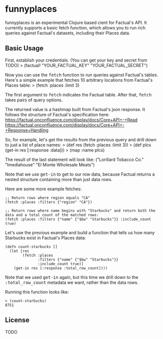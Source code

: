 # funnyplaces

funnyplaces is an experimental Clojure based cient for Factual's API. It currently supports a basic fetch function, which allows you to run rich queries against Factual's datasets, including their Places data.

## Basic Usage

First, establish your credentials. (You can get your key and secret from TODO)
	> (factual! "YOUR_FACTUAL_KEY" "YOUR_FACTUAL_SECRET")

Now you can use the <tt>fetch</tt> function to run queries against Factual's tables. Here's a simple example that fetches 10 arbitrary locations from Factual's Places table:
	>  (fetch :places :limit 3)

The first argument to <tt>fetch</tt> indicates the Factual table. After that, <tt>fetch</tt> takes pairs of query options.

The returned value is a hashmap built from Factual's json response. It follows the structure of Factual's specification here:
https://factual.onconfluence.com/display/docs/Core+API+-+Read
https://factual.onconfluence.com/display/docs/Core+API+-+Response+Handling

So, for example, let's get the results from the previous query and drill down to just a list of place names:
	> (def res (fetch :places :limit 3))
	> (def plcs (get-in res [:response :data]))
	> (map :name plcs)

The result of the last statement will look like:
	("Lorillard Tobacco Co." "Imediahouse" "El Monte Wholesale Meats")

Note that we use <tt>get-in</tt> to get to our row data, because Factual returns a nested structure containing more than just data rows.

Here are some more example fetches:

	;; Return rows where region equals "CA"
	(fetch :places :filters {"region" "CA"})

	;; Return rows where name begins with "Starbucks" and return both the data and a total count of the matched rows:
	(fetch :places :filters {"name" {"$bw" "Starbucks"}} :include_count true)

Let's use the previous example and build a function that tells us how many Starbucks exist in Factual's Places data:

	(defn count-starbucks []
	  (let [res
	        (fetch :places
	               :filters {"name" {"$bw" "Starbucks"}}
	               :include_count true)]
	    (get-in res [:response :total_row_count])))

Note that we used <tt>get-in</tt> again, but this time we drill down to the <tt>:total_row_count</tt> metadata we want, rather than the data rows.

Running this function looks like:

	> (count-starbucks)
	8751



## License

TODO
